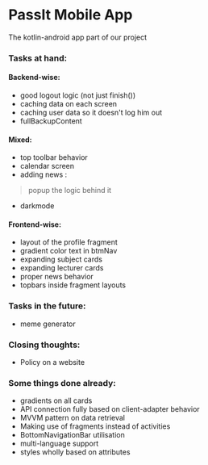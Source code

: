 # PassIt Mobile App
The kotlin-android app part of our project
### Tasks at hand:

#### Backend-wise:
* good logout logic (not just finish())
* caching data on each screen
* caching user data so it doesn't log him out
* fullBackupContent

#### Mixed:
* top toolbar behavior
* calendar screen
* adding news : 
> popup
> the logic behind it
* darkmode

#### Frontend-wise:
* layout of the profile fragment
* gradient color text in btmNav
* expanding subject cards
* expanding lecturer cards
* proper news behavior
* topbars inside fragment layouts

### Tasks in the future:
* meme generator

### Closing thoughts:
* Policy on a website

### Some things done already:
* gradients on all cards
* API connection fully based on client-adapter behavior
* MVVM pattern on data retrieval
* Making use of fragments instead of activities
* BottomNavigationBar utilisation
* multi-language support
* styles wholly based on attributes

